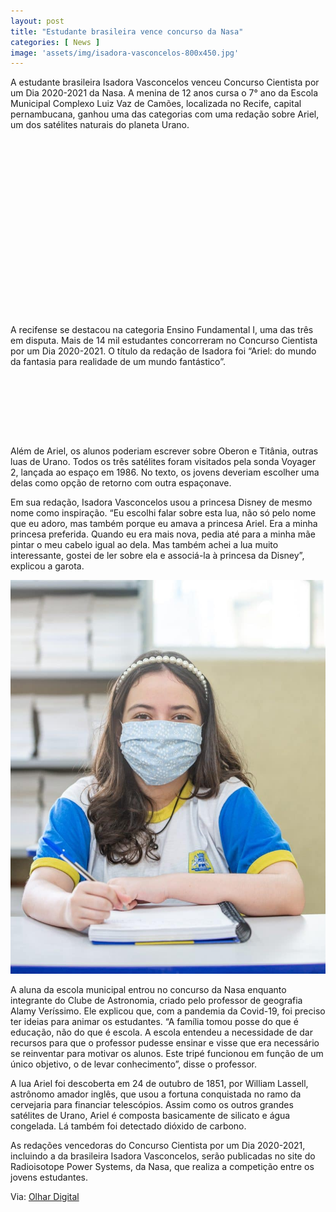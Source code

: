 ```yaml
---
layout: post
title: "Estudante brasileira vence concurso da Nasa"
categories: [ News ]
image: 'assets/img/isadora-vasconcelos-800x450.jpg'
---
```


A estudante brasileira Isadora Vasconcelos venceu Concurso Cientista por um Dia 2020-2021 da Nasa. A menina de 12 anos cursa o 7° ano da Escola Municipal Complexo Luiz Vaz de Camões, localizada no Recife, capital pernambucana, ganhou uma das categorias com uma redação sobre Ariel, um dos satélites naturais do planeta Urano.

<!-- QUADRADO -->
<script async src="//pagead2.googlesyndication.com/pagead/js/adsbygoogle.js"></script>
<ins class="adsbygoogle"
style="display:inline-block;width:336px;height:280px"
data-ad-client="ca-pub-2838251107855362"
data-ad-slot="5351066970"></ins>
<script>
(adsbygoogle = window.adsbygoogle || []).push({});
</script>

A recifense se destacou na categoria Ensino Fundamental I, uma das três em disputa. Mais de 14 mil estudantes concorreram no Concurso Cientista por um Dia 2020-2021. O título da redação de Isadora foi “Ariel: do mundo da fantasia para realidade de um mundo fantástico”.

<!-- MINI ANÚNCIO -->
<script async src="//pagead2.googlesyndication.com/pagead/js/adsbygoogle.js"></script>
<!-- Games Root -->
<ins class="adsbygoogle"
style="display:inline-block;width:730px;height:95px"
data-ad-client="ca-pub-2838251107855362"
data-ad-slot="5351066970"></ins>
<script>
(adsbygoogle = window.adsbygoogle || []).push({});
</script>

Além de Ariel, os alunos poderiam escrever sobre Oberon e Titânia, outras luas de Urano. Todos os três satélites foram visitados pela sonda Voyager 2, lançada ao espaço em 1986. No texto, os jovens deveriam escolher uma delas como opção de retorno com outra espaçonave.

<!-- RETANGULO LARGO 2 -->
<script async src="//pagead2.googlesyndication.com/pagead/js/adsbygoogle.js"></script>
<ins class="adsbygoogle"
style="display:block; text-align:center;"
data-ad-layout="in-article"
data-ad-format="fluid"
data-ad-client="ca-pub-2838251107855362"
data-ad-slot="8549252987"></ins>
<script>
(adsbygoogle = window.adsbygoogle || []).push({});
</script>

Em sua redação, Isadora Vasconcelos usou a princesa Disney de mesmo nome como inspiração. “Eu escolhi falar sobre esta lua, não só pelo nome que eu adoro, mas também porque eu amava a princesa Ariel. Era a minha princesa preferida. Quando eu era mais nova, pedia até para a minha mãe pintar o meu cabelo igual ao dela. Mas também achei a lua muito interessante, gostei de ler sobre ela e associá-la à princesa da Disney”, explicou a garota.

![Isadora Vascocelos](/assets/img/isadora-vasconcelos-819x1024.jpg)


A aluna da escola municipal entrou no concurso da Nasa enquanto integrante do Clube de Astronomia, criado pelo professor de geografia Alamy Veríssimo. Ele explicou que, com a pandemia da Covid-19, foi preciso ter ideias para animar os estudantes. “A família tomou posse do que é educação, não do que é escola. A escola entendeu a necessidade de dar recursos para que o professor pudesse ensinar e visse que era necessário se reinventar para motivar os alunos. Este tripé funcionou em função de um único objetivo, o de levar conhecimento”, disse o professor.

A lua Ariel foi descoberta em 24 de outubro de 1851, por William Lassell, astrônomo amador inglês, que usou a fortuna conquistada no ramo da cervejaria para financiar telescópios. Assim como os outros grandes satélites de Urano, Ariel é composta basicamente de silicato e água congelada. Lá também foi detectado dióxido de carbono.

As redações vencedoras do Concurso Cientista por um Dia 2020-2021, incluindo a da brasileira Isadora Vasconcelos, serão publicadas no site do Radioisotope Power Systems, da Nasa, que realiza a competição entre os jovens estudantes.

<!-- RETANGULO LARGO -->
<script async src="https://pagead2.googlesyndication.com/pagead/js/adsbygoogle.js"></script>
<!-- Informat -->
<ins class="adsbygoogle"
style="display:block"
data-ad-client="ca-pub-2838251107855362"
data-ad-slot="2327980059"
data-ad-format="auto"
data-full-width-responsive="true"></ins>
<script>
(adsbygoogle = window.adsbygoogle || []).push({});
</script>

Via: [Olhar Digital](https://olhardigital.com.br/2021/05/11/ciencia-e-espaco/estudante-brasileira-vence-concurso-da-nasa/)



